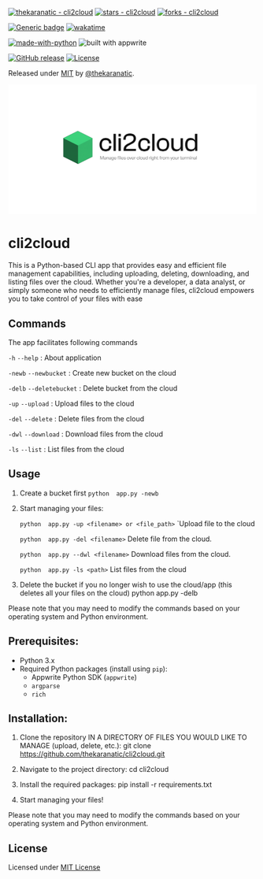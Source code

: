 [![thekaranatic - cli2cloud](https://img.shields.io/static/v1?label=thekaranatic&message=cli2cloud&color=blue&logo=github)](https://github.com/thekaranatic/cli2cloud "Go to GitHub repo")
[![stars - cli2cloud](https://img.shields.io/github/stars/thekaranatic/cli2cloud?style=social)](https://github.com/thekaranatic/cli2cloud)
[![forks - cli2cloud](https://img.shields.io/github/forks/thekaranatic/cli2cloud?style=social)](https://github.com/thekaranatic/cli2cloud)

[![Generic badge](https://img.shields.io/badge/version-0.9.9-yellow.svg)](https://shields.io/)
[![wakatime](https://wakatime.com/badge/user/bf88ca6a-7335-436d-bf81-82f32bc434c2/project/b551b3c7-6b8c-4b04-82d4-6e27488c3113.svg)](https://wakatime.com/badge/user/bf88ca6a-7335-436d-bf81-82f32bc434c2/project/b551b3c7-6b8c-4b04-82d4-6e27488c3113)

[![made-with-python](http://ForTheBadge.com/images/badges/made-with-python.svg)](https://www.python.org/)
![built with appwrite](https://img.shields.io/badge/Appwrite-F02E65?style=for-the-badge&logo=Appwrite&logoColor=black)

[![GitHub release](https://img.shields.io/github/release/thekaranatic/cli2cloud?include_prereleases=&sort=semver&color=blue)](https://github.com/thekaranatic/cli2cloud/releases/)
[![License](https://img.shields.io/badge/License-MIT-blue)](#license)

Released under [MIT](/LICENSE) by [@thekaranatic](https://github.com/thekaranatic).




![cli2cloud logo cover](https://github.com/thekaranatic/cli2cloud/blob/main/cli2cloud-logo-final-v2.png)
# cli2cloud

This is a Python-based CLI app that provides easy and efficient file management capabilities, including uploading, deleting, downloading, and listing files over the cloud. Whether you're a developer, a data analyst, or simply someone who needs to efficiently manage files, cli2cloud empowers you to take control of your files with ease

## Commands

The app facilitates following commands

`-h` `--help`   :   About application


`-newb` `--newbucket`   :   Create new bucket on the cloud


`-delb` `--deletebucket`   :   Delete bucket from the cloud


`-up` `--upload`   :   Upload files to the cloud


`-del` `--delete`   :   Delete files from the cloud


`-dwl` `--download`   :   Download files from the cloud


`-ls` `--list`   :   List files from the cloud


## Usage
1. Create a bucket first
   `python  app.py -newb`

2. Start managing your files:

    `python  app.py -up <filename> or <file_path>`
        `Upload file to the cloud

    `python  app.py -del <filename>`
        Delete file from the cloud.

    `python  app.py --dwl <filename>`
       Download files from the cloud.

    `python  app.py -ls <path>`
       List files from the cloud

3. Delete the bucket if you no longer wish to use the cloud/app (this deletes all your files on the cloud)
    python  app.py -delb

Please note that you may need to modify the commands based on your operating system and Python environment.


## Prerequisites:
- Python 3.x
- Required Python packages (install using `pip`):
    - Appwrite Python SDK (`appwrite`)
    - `argparse`
    - `rich`

## Installation:
1. Clone the repository IN A DIRECTORY OF FILES YOU WOULD LIKE TO MANAGE (upload, delete, etc.):
    git clone https://github.com/thekaranatic/cli2cloud.git

2. Navigate to the project directory:
    cd cli2cloud

3. Install the required packages:
    pip install -r requirements.txt

4. Start managing your files!

Please note that you may need to modify the commands based on your operating system and Python environment.

## License
Licensed under [MIT License](https://github.com/thekaranatic/cli2cloud/blob/main/LICENSE)
